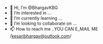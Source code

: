 - 👋 Hi, I’m @BhargavKBG
- 👀 I’m interested in ...
- 🌱 I’m currently learning ...
- 💞️ I’m looking to collaborate on ...
- 📫 How to reach me ..YOU CAN E_MAIL ME /kesaribhargav@outlook.com/

<!---
BhargavKBG/BhargavKBG is a ✨ special ✨ repository because its `README.md` (this file) appears on your GitHub profile.
You can click the Preview link to take a look at your changes.
--->
